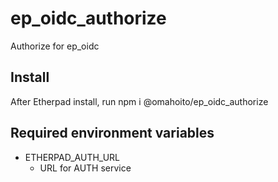ep_oidc_authorize
=======

Authorize for ep_oidc

## Install

After Etherpad install, run npm i @omahoito/ep_oidc_authorize

## Required environment variables

- ETHERPAD_AUTH_URL 
  * URL for AUTH service

